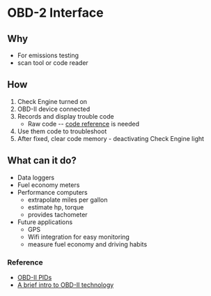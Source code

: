 # OBD-2 Interface

## Why
- For emissions testing
- scan tool or code reader

## How
1. Check Engine turned on
2. OBD-II device connected
3. Records and display trouble code
	- Raw code -- [code reference][1] is needed
4. Use them code to troubleshoot
5. After fixed, clear code memory - deactivating Check Engine light

## What can it do?
- Data loggers
- Fuel economy meters
- Performance computers
	- extrapolate miles per gallon
	- estimate hp, torque
	- provides tachometer
- Future applications
	- GPS
	- Wifi integration for easy monitoring
	- measure fuel economy and driving habits

### Reference

 - [OBD-II PIDs](https://en.wikipedia.org/wiki/OBD-II_PIDs)
 - [A brief intro to OBD-II technology](http://www.cnet.com/roadshow/news/a-brief-intro-to-obd-ii-technology/)

[1]: http://www.obd-codes.com/